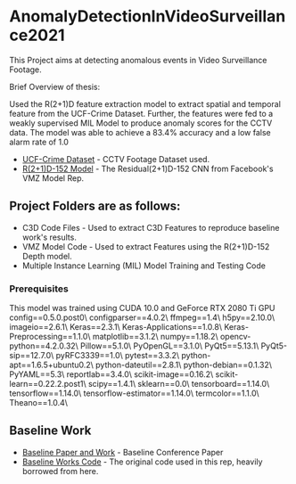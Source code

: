 # AnomalyDetectionInVideoSurveillance2021
This Project aims at detecting anomalous events in Video Surveillance Footage. 

Brief Overview of thesis:

Used the R(2+1)D feature extraction model to extract spatial and temporal feature from the UCF-Crime Dataset. 
Further, the features were fed to a weakly supervised MIL Model to produce anomaly scores for the CCTV data. 
The model was able to achieve a 83.4% accuracy and  a low false alarm rate of 1.0


* [UCF-Crime Dataset](https://visionlab.uncc.edu/download/summary/60-data/477-ucf-anomaly-detection-dataset) - CCTV Footage Dataset used.
* [R(2+1)D-152 Model](https://github.com/facebookresearch/VMZ) - The Residual(2+1)D-152 CNN from Facebook's VMZ Model Rep.

## Project Folders are as follows:
- C3D Code Files - Used to extract C3D Features to reproduce baseline work's results.
- VMZ Model Code - Used to extract Features using the R(2+1)D-152 Depth model.
- Multiple Instance Learning (MIL) Model Training and Testing Code 

### Prerequisites
This model was trained using CUDA 10.0 and GeForce RTX 2080 Ti GPU
config==0.5.0.post0\\
configparser==4.0.2\\
ffmpeg==1.4\\
h5py==2.10.0\\
imageio==2.6.1\\
Keras==2.3.1\\
Keras-Applications==1.0.8\\
Keras-Preprocessing==1.1.0\\
matplotlib==3.1.2\\
numpy==1.18.2\\
opencv-python==4.2.0.32\\
Pillow==5.1.0\\
PyOpenGL==3.1.0\\
PyQt5==5.13.1\\
PyQt5-sip==12.7.0\\
pyRFC3339==1.0\\
pytest==3.3.2\\
python-apt==1.6.5+ubuntu0.2\\
python-dateutil==2.8.1\\
python-debian==0.1.32\\
PyYAML==5.3\\
reportlab==3.4.0\\
scikit-image==0.16.2\\
scikit-learn==0.22.2.post1\\
scipy==1.4.1\\
sklearn==0.0\\
tensorboard==1.14.0\\
tensorflow==1.14.0\\
tensorflow-estimator==1.14.0\\
termcolor==1.1.0\\
Theano==1.0.4\\

## Baseline Work

* [Baseline Paper and Work]( https://www.crcv.ucf.edu/projects/real-world/) - Baseline Conference Paper
* [Baseline Works Code](https://github.com/WaqasSultani/AnomalyDetectionCVPR2018) - The original code used in this rep, heavily borrowed from here.
